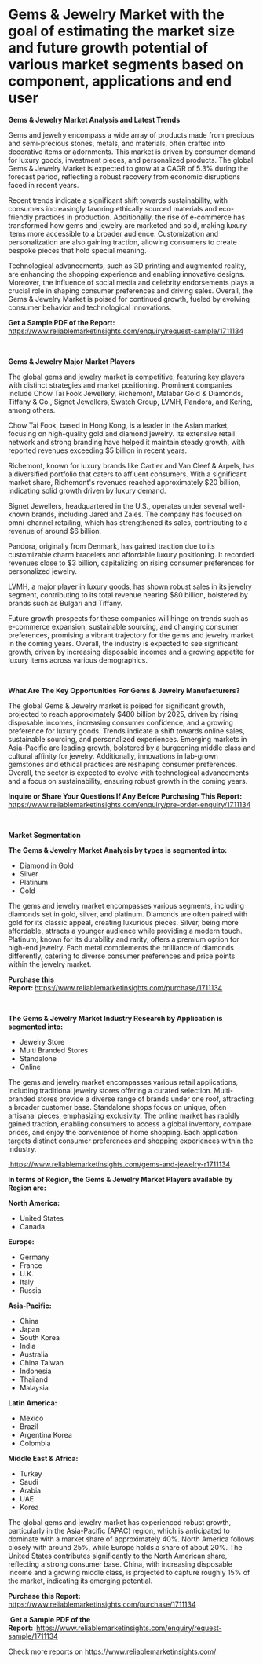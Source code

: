 <p><h1>Gems & Jewelry Market with the goal of estimating the market size and future growth potential of various market segments based on component, applications and end user</h1></p><p><strong>Gems & Jewelry Market Analysis and Latest Trends</strong></p>
<p><p>Gems and jewelry encompass a wide array of products made from precious and semi-precious stones, metals, and materials, often crafted into decorative items or adornments. This market is driven by consumer demand for luxury goods, investment pieces, and personalized products. The global Gems & Jewelry Market is expected to grow at a CAGR of 5.3% during the forecast period, reflecting a robust recovery from economic disruptions faced in recent years.</p><p>Recent trends indicate a significant shift towards sustainability, with consumers increasingly favoring ethically sourced materials and eco-friendly practices in production. Additionally, the rise of e-commerce has transformed how gems and jewelry are marketed and sold, making luxury items more accessible to a broader audience. Customization and personalization are also gaining traction, allowing consumers to create bespoke pieces that hold special meaning.</p><p>Technological advancements, such as 3D printing and augmented reality, are enhancing the shopping experience and enabling innovative designs. Moreover, the influence of social media and celebrity endorsements plays a crucial role in shaping consumer preferences and driving sales. Overall, the Gems & Jewelry Market is poised for continued growth, fueled by evolving consumer behavior and technological innovations.</p></p>
<p><strong>Get a Sample PDF of the Report:&nbsp;</strong> <a href="https://www.reliablemarketinsights.com/enquiry/request-sample/1711134?utm_campaign=3274&utm_medium=2&utm_source=Github&utm_content=ia&utm_term=04042025&utm_id=gems-jewelry">https://www.reliablemarketinsights.com/enquiry/request-sample/1711134</a></p>
<p>&nbsp;</p>
<p><strong>Gems & Jewelry Major Market Players</strong></p>
<p><p>The global gems and jewelry market is competitive, featuring key players with distinct strategies and market positioning. Prominent companies include Chow Tai Fook Jewellery, Richemont, Malabar Gold & Diamonds, Tiffany & Co., Signet Jewellers, Swatch Group, LVMH, Pandora, and Kering, among others.</p><p>Chow Tai Fook, based in Hong Kong, is a leader in the Asian market, focusing on high-quality gold and diamond jewelry. Its extensive retail network and strong branding have helped it maintain steady growth, with reported revenues exceeding $5 billion in recent years.</p><p>Richemont, known for luxury brands like Cartier and Van Cleef & Arpels, has a diversified portfolio that caters to affluent consumers. With a significant market share, Richemont's revenues reached approximately $20 billion, indicating solid growth driven by luxury demand.</p><p>Signet Jewellers, headquartered in the U.S., operates under several well-known brands, including Jared and Zales. The company has focused on omni-channel retailing, which has strengthened its sales, contributing to a revenue of around $6 billion.</p><p>Pandora, originally from Denmark, has gained traction due to its customizable charm bracelets and affordable luxury positioning. It recorded revenues close to $3 billion, capitalizing on rising consumer preferences for personalized jewelry.</p><p>LVMH, a major player in luxury goods, has shown robust sales in its jewelry segment, contributing to its total revenue nearing $80 billion, bolstered by brands such as Bulgari and Tiffany.</p><p>Future growth prospects for these companies will hinge on trends such as e-commerce expansion, sustainable sourcing, and changing consumer preferences, promising a vibrant trajectory for the gems and jewelry market in the coming years. Overall, the industry is expected to see significant growth, driven by increasing disposable incomes and a growing appetite for luxury items across various demographics.</p></p>
<p>&nbsp;</p>
<p><strong>What Are The Key Opportunities For Gems & Jewelry Manufacturers?</strong></p>
<p><p>The global Gems & Jewelry market is poised for significant growth, projected to reach approximately $480 billion by 2025, driven by rising disposable incomes, increasing consumer confidence, and a growing preference for luxury goods. Trends indicate a shift towards online sales, sustainable sourcing, and personalized experiences. Emerging markets in Asia-Pacific are leading growth, bolstered by a burgeoning middle class and cultural affinity for jewelry. Additionally, innovations in lab-grown gemstones and ethical practices are reshaping consumer preferences. Overall, the sector is expected to evolve with technological advancements and a focus on sustainability, ensuring robust growth in the coming years.</p></p>
<p><strong>Inquire or Share Your Questions If Any Before Purchasing This Report:</strong> <a href="https://www.reliablemarketinsights.com/enquiry/pre-order-enquiry/1711134?utm_campaign=3274&utm_medium=2&utm_source=Github&utm_content=ia&utm_term=04042025&utm_id=gems-jewelry">https://www.reliablemarketinsights.com/enquiry/pre-order-enquiry/1711134</a></p>
<p>&nbsp;</p>
<p><strong>Market Segmentation</strong></p>
<p><strong>The Gems & Jewelry Market Analysis by types is segmented into:</strong></p>
<p><ul><li>Diamond in Gold</li><li>Silver</li><li>Platinum</li><li>Gold</li></ul></p>
<p><p>The gems and jewelry market encompasses various segments, including diamonds set in gold, silver, and platinum. Diamonds are often paired with gold for its classic appeal, creating luxurious pieces. Silver, being more affordable, attracts a younger audience while providing a modern touch. Platinum, known for its durability and rarity, offers a premium option for high-end jewelry. Each metal complements the brilliance of diamonds differently, catering to diverse consumer preferences and price points within the jewelry market.</p></p>
<p><strong>Purchase this Report:&nbsp;</strong><a href="https://www.reliablemarketinsights.com/purchase/1711134?utm_campaign=3274&utm_medium=2&utm_source=Github&utm_content=ia&utm_term=04042025&utm_id=gems-jewelry">https://www.reliablemarketinsights.com/purchase/1711134</a></p>
<p>&nbsp;</p>
<p><strong>The Gems & Jewelry Market Industry Research by Application is segmented into:</strong></p>
<p><ul><li>Jewelry Store</li><li>Multi Branded Stores</li><li>Standalone</li><li>Online</li></ul></p>
<p><p>The gems and jewelry market encompasses various retail applications, including traditional jewelry stores offering a curated selection. Multi-branded stores provide a diverse range of brands under one roof, attracting a broader customer base. Standalone shops focus on unique, often artisanal pieces, emphasizing exclusivity. The online market has rapidly gained traction, enabling consumers to access a global inventory, compare prices, and enjoy the convenience of home shopping. Each application targets distinct consumer preferences and shopping experiences within the industry.</p></p>
<p><a href="https://www.reliablemarketinsights.com/gems-and-jewelry-r1711134?utm_campaign=3274&utm_medium=2&utm_source=Github&utm_content=ia&utm_term=04042025&utm_id=gems-jewelry">&nbsp;https://www.reliablemarketinsights.com/gems-and-jewelry-r1711134</a></p>
<p><strong>In terms of Region, the Gems & Jewelry Market Players available by Region are:</strong></p>
<p>
    <p> <strong> North America: </strong>
        <ul>
            <li>United States</li>
            <li>Canada</li>
        </ul>
        </p> 
    <p> <strong> Europe: </strong>
        <ul>
            <li>Germany</li>
            <li>France</li>
            <li>U.K.</li>
            <li>Italy</li>
            <li>Russia</li>
        </ul>
        </p> 
    <p> <strong> Asia-Pacific: </strong>
        <ul>
            <li>China</li>
            <li>Japan</li>
            <li>South Korea</li>
            <li>India</li>
            <li>Australia</li>
            <li>China Taiwan</li>
            <li>Indonesia</li>
            <li>Thailand</li>
            <li>Malaysia</li>
        </ul>
        </p> 
    <p> <strong> Latin America: </strong>
        <ul>
            <li>Mexico</li>
            <li>Brazil</li>
            <li>Argentina Korea</li>
            <li>Colombia</li>
        </ul>
        </p> 
    <p> <strong> Middle East & Africa: </strong>
        <ul>
            <li>Turkey</li>
            <li>Saudi</li>
            <li>Arabia</li>
            <li>UAE</li>
            <li>Korea</li>
        </ul>
    </p>
    </p>
<p><p>The global gems and jewelry market has experienced robust growth, particularly in the Asia-Pacific (APAC) region, which is anticipated to dominate with a market share of approximately 40%. North America follows closely with around 25%, while Europe holds a share of about 20%. The United States contributes significantly to the North American share, reflecting a strong consumer base. China, with increasing disposable income and a growing middle class, is projected to capture roughly 15% of the market, indicating its emerging potential.</p></p>
<p><strong>Purchase this Report: </strong><a href="https://www.reliablemarketinsights.com/purchase/1711134?utm_campaign=3274&utm_medium=2&utm_source=Github&utm_content=ia&utm_term=04042025&utm_id=gems-jewelry">https://www.reliablemarketinsights.com/purchase/1711134</a></p>
<p>&nbsp;<strong>Get a Sample PDF of the Report:&nbsp;&nbsp;</strong><a href="https://www.reliablemarketinsights.com/enquiry/request-sample/1711134?utm_campaign=3274&utm_medium=2&utm_source=Github&utm_content=ia&utm_term=04042025&utm_id=gems-jewelry">https://www.reliablemarketinsights.com/enquiry/request-sample/1711134</a></p>
<p><strong></strong></p>
<p>Check more reports on <a href="https://www.reliablemarketinsights.com/?utm_campaign=3274&utm_medium=2&utm_source=Github&utm_content=ia&utm_term=04042025&utm_id=gems-jewelry">https://www.reliablemarketinsights.com/</a></p>